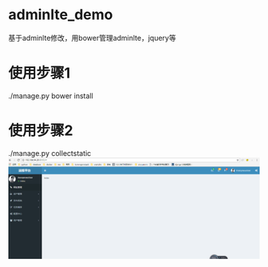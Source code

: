 # adminlte_demo
基于adminlte修改，用bower管理adminlte，jquery等
# 使用步骤1
./manage.py  bower install
# 使用步骤2
./manage.py collectstatic
![image](https://github.com/damondengxin/adminlte_demo/blob/master/demo.png)

